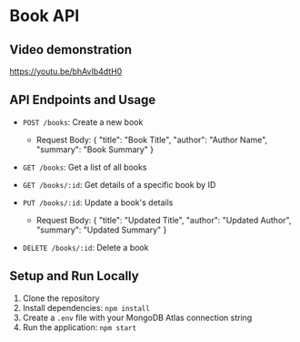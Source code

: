 # Book API

## Video demonstration

https://youtu.be/bhAvIb4dtH0

## API Endpoints and Usage

- `POST /books`: Create a new book
  - Request Body: { "title": "Book Title", "author": "Author Name", "summary": "Book Summary" }

- `GET /books`: Get a list of all books

- `GET /books/:id`: Get details of a specific book by ID

- `PUT /books/:id`: Update a book's details
  - Request Body: { "title": "Updated Title", "author": "Updated Author", "summary": "Updated Summary" }

- `DELETE /books/:id`: Delete a book

## Setup and Run Locally

1. Clone the repository
2. Install dependencies: `npm install`
3. Create a `.env` file with your MongoDB Atlas connection string
4. Run the application: `npm start`
